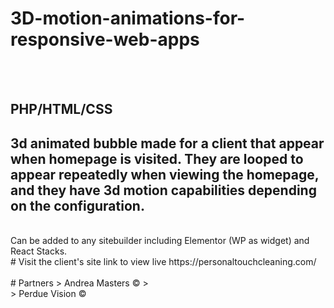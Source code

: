 # 3D-motion-animations-for-responsive-web-apps
<br><br>
## PHP/HTML/CSS 

## 3d animated bubble made for a client that appear when homepage is visited. They are looped to appear repeatedly when viewing the homepage, and they have 3d motion capabilities depending on the configuration. 
<br>
Can be added to any sitebuilder including Elementor (WP as widget) and React Stacks. 
<br>
# Visit the client's site link to view live https://personaltouchcleaning.com/
<br><br>
# Partners
> Andrea Masters ©
> <br>
> Perdue Vision ©
